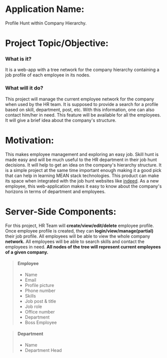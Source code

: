 # Application Name:
Profile Hunt within Company Hierarchy.

# Project Topic/Objective:
### What is it?
It is a web-app with a tree network for the company hierarchy containing a job profile of each employee in its nodes.
### What will it do?
This project will manage the current employee network for the company when used by the HR team. It is supposed to provide a search for a profile based on skill, department, post, etc. With this information, one can also contact him/her in need. This feature will be available for all the employees. It will give a brief idea about the company's structure.

# Motivation:
This makes employee management and exploring an easy job. Skill hunt is made easy and will be much useful to the HR department in their job hunt decisions. It will help to get an idea on the company's hierarchy structure. It is a simple project at the same time important enough making it a good pick that can help in learning MEAN stack technologies. This product can make its space when integrated with the job hunt websites like [indeed](https://www.indeed.com). As a new employee, this web-application makes it easy to know about the company's horizons in terms of department and employees.

# Server-Side Components:
For this project, HR Team will **create/view/edit/delete** employee profile.
Once employee profile is created, they can **login/view/manage(partial)** their job profile.
All employees will be able to view the whole company **network.**
All employees will be able to search skills and contact the employees in need.
**All nodes of the tree will represent current employees of a given company.**
> #### Employee
> - Name
> - Email
> - Profile picture
> - Phone number
> - Skills
> - Job post & title
> - Job role
> - Office number
> - Department
> - Boss Employee

> #### Department
> - Name
> - Department Head
